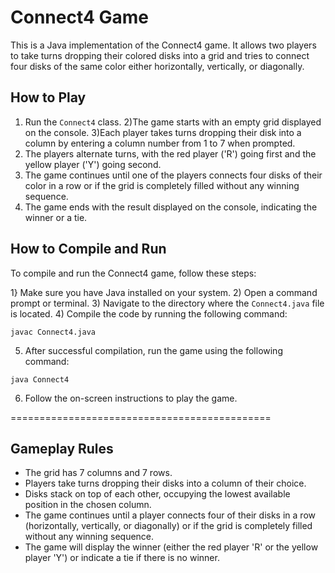 # Connect4 Game


This is a Java implementation of the Connect4 game. It allows two players to take turns dropping their colored disks into a grid and tries to connect four disks of the same color either horizontally, vertically, or diagonally.

## How to Play

1) Run the `Connect4` class.
2)The game starts with an empty grid displayed on the console.
3)Each player takes turns dropping their disk into a column by entering a column number from 1 to 7 when prompted.
4) The players alternate turns, with the red player ('R') going first and the yellow player ('Y') going second.
5) The game continues until one of the players connects four disks of their color in a row or if the grid is completely filled without any winning sequence.
6) The game ends with the result displayed on the console, indicating the winner or a tie.

## How to Compile and Run

To compile and run the Connect4 game, follow these steps:

1} Make sure you have Java installed on your system.
2) Open a command prompt or terminal.
3) Navigate to the directory where the `Connect4.java` file is located.
4) Compile the code by running the following command:

```
javac Connect4.java
```

5. After successful compilation, run the game using the following command:

```
java Connect4
```

6. Follow the on-screen instructions to play the game.

=============================================
## Gameplay Rules

- The grid has 7 columns and 7 rows.
- Players take turns dropping their disks into a column of their choice.
- Disks stack on top of each other, occupying the lowest available position in the chosen column.
- The game continues until a player connects four of their disks in a row (horizontally, vertically, or diagonally) or if the grid is completely filled without any winning sequence.
- The game will display the winner (either the red player 'R' or the yellow player 'Y') or indicate a tie if there is no winner.
